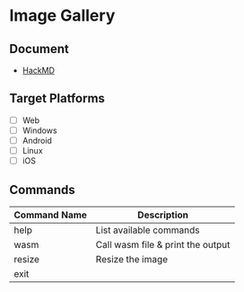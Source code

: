 # Image Gallery

## Document

 - [HackMD](https://hackmd.io/qQzXSWXiStaKni69Y6K4Aw)

## Target Platforms

 - [ ] Web
 - [ ] Windows
 - [ ] Android
 - [ ] Linux
 - [ ] iOS

## Commands

| Command Name | Description |
|--------------|-------------|
| help | List available commands |
| wasm | Call wasm file & print the output |
| resize | Resize the image |
| exit ||
